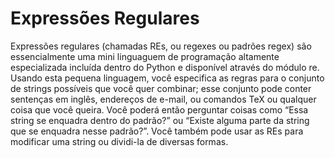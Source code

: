 # Expressões Regulares

Expressões regulares (chamadas REs, ou regexes ou padrões regex) são essencialmente uma mini linguaguem de programação altamente especializada incluída dentro do Python e disponível através do módulo re. Usando esta pequena linguagem, você especifica as regras para o conjunto de strings possíveis que você quer combinar; esse conjunto pode conter sentenças em inglês, endereços de e-mail, ou comandos TeX ou qualquer coisa que você queira. Você poderá então perguntar coisas como “Essa string se enquadra dentro do padrão?” ou “Existe alguma parte da string que se enquadra nesse padrão?”. Você também pode usar as REs para modificar uma string ou dividi-la de diversas formas.
